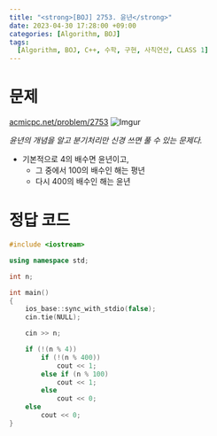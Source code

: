 ```yaml
---
title: "<strong>[BOJ] 2753. 윤년</strong>"
date: 2023-04-30 17:28:00 +09:00
categories: [Algorithm, BOJ]
tags:
  [Algorithm, BOJ, C++, 수학, 구현, 사칙연산, CLASS 1]
---
```

# **문제**
[acmicpc.net/problem/2753](https://www.acmicpc.net/problem/2753)
![Imgur](https://i.imgur.com/xv9ZcJb.png)

*윤년의 개념을 알고 분기처리만 신경 쓰면 풀 수 있는 문제다.*

- 기본적으로 4의 배수면 윤년이고,
  - 그 중에서 100의 배수인 해는 평년
  - 다시 400의 배수인 해는 윤년

# **정답 코드**
```c++
#include <iostream>

using namespace std;

int n;

int main()
{
    ios_base::sync_with_stdio(false);
    cin.tie(NULL);

    cin >> n;

    if (!(n % 4))
        if (!(n % 400))
            cout << 1;
        else if (n % 100)
            cout << 1;
        else
            cout << 0;
    else
        cout << 0;
}
```
